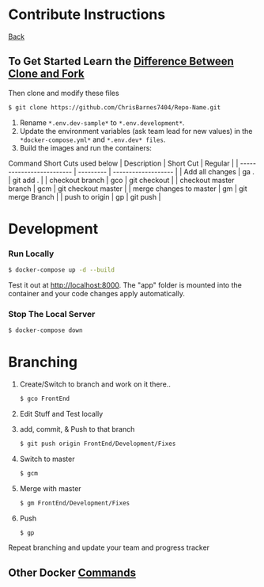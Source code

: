 # Contribute Instructions
[Back](./)

## To Get Started Learn the [Difference Between Clone and Fork](https://www.toolsqa.com/git/difference-between-git-clone-and-git-fork/)

Then clone and modify these files
```sh
$ git clone https://github.com/ChrisBarnes7404/Repo-Name.git
```

1. Rename `*.env.dev-sample*` to `*.env.development*`.
2. Update the environment variables (ask team lead for new values) in the `*docker-compose.yml*` and `*.env.dev* files`.
3. Build the images and run the containers:

Command Short Cuts used below
| Description               | Short Cut |       Regular       |
| ------------------------- | --------- | ------------------- |
| Add all changes           |  ga .     | git add .           |
| checkout branch           |  gco      | git checkout        |
| checkout master branch    |  gcm      | git checkout master |
| merge changes to master   |  gm       | git merge Branch    |
| push to origin            |  gp       | git push            |


# Development

### Run Locally
```sh
$ docker-compose up -d --build
```

Test it out at [http://localhost:8000](http://localhost:8000). The "app" folder is mounted into the container and your code changes apply automatically.

### Stop The Local Server
```sh
$ docker-compose down
```

# Branching

1. Create/Switch to branch and work on it there.. 
    ```sh
    $ gco FrontEnd
    ```

2. Edit Stuff and Test locally

3. add, commit, & Push to that branch 
    ```sh
    $ git push origin FrontEnd/Development/Fixes
    ```

4. Switch to master
    ```sh
    $ gcm
    ```
5. Merge with master
    ```sh
    $ gm FrontEnd/Development/Fixes
    ```
3. Push
    ```sh
    $ gp
    ```

Repeat branching and update your team and progress tracker


<!-- # Production

Uses gunicorn + nginx.

1. Rename `*.env.prod-sample*` to `*.env.production*` and `*.env.prod.db-sample*` to `*.env.prod.db*`. Update the environment variables (again ask team lead).
2. Build the images and run the containers:

    ```sh
    $ docker-compose -f docker-compose.prod.yml up -d --build
    ```

    Test it out at [http://localhost:1337](http://localhost:1337). No mounted folders. To apply changes, the image must be re-built.

### Stop The Server
```sh
$ docker-compose down
``` -->

## Other Docker [Commands](Docs/Docker-comands.md)
